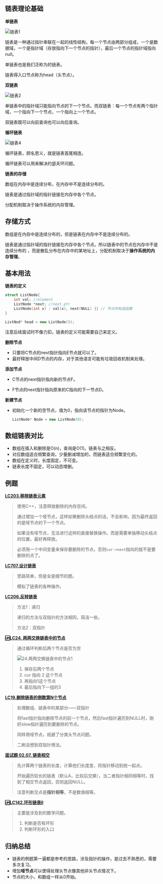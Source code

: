 ## 链表理论基础

**单链表**

![链表1](http://pic.shixiaocaia.fun/202208080645797.png)

链表是一种通过指针串联在一起的线性结构，每一个节点由两部分组成，一个是数据域，一个是指针域（存放指向下一个节点的指针），最后一个节点的指针域指向null。

单链表也是我们泛称为的链表。

链表得入口节点称为head（头节点）。

**双链表**

![链表2](http://pic.shixiaocaia.fun/202208080647499.png)

单链表中的指针域只能指向节点的下一个节点。而双链表：每一个节点有两个指针域，一个指向下一个节点，一个指向上一个节点。

双链表既可以向前查询也可以向后查询。

**循环链表**

<img src="http://pic.shixiaocaia.fun/202208080648608.png" alt="链表4"  />

循环链表，顾名思义，就是链表首尾相连。

循环链表可以用来解决约瑟夫环问题。

**链表的存储**

数组在内存中是连续分布，在内存中不是连续分布的。

链表是通过指针域的指针链接在内存中各个节点。

分配机制取决于操作系统的内存管理。

## 存储方式

数组是在内存中是连续分布的，但是链表在内存中不是连续分布的。

链表是通过指针域的指针链接在内存中各个节点。所以链表中的节点在内存中不是连续分布的 ，而是散乱分布在内存中的某地址上，分配机制取决于**操作系统的内存管理**。

## 基本用法

**链表的定义**

```cpp
struct ListNode{
    int val; //element
    ListNode *next; //next ptr
    ListNode(int x) : val(x), next(NULL) {} // 节点的构造函数
}

ListNod* head = new ListNode(5);
```

注意后续面试时不像力扣，链表的定义可能需要自己来定义。

**删除节点**

- 只要将C节点的next指针指向E节点就可以了。
- 最好释放中间D节点的内存，对于其他语言可能有垃圾回收机制来处理。

**添加节点**

- C节点的next指针指向新的节点F。

- F节点的next指针指向原来的C指向的下一节点D。

**新建节点**
- 初始化一个新的空节点，值为0，指向该节点的指针为Node。
  ```cpp
  ListNode* Node = new ListNode(0);

## 数组链表对比

- 数组在插入和删除是O(n)，查询是O(1)。链表与之相反。
- 对应数组适合频繁查询，少量删减增加的，而链表适合频繁变化的。
- 数组在定义时，长度固定，不可变。
- 链表长度不固定，可以动态增删。

## 例题

**[LC203.移除链表元素](https://leetcode.cn/problems/remove-linked-list-elements/)**

> 使用C++，注意释放删除的内存空间。
>
> 通过增加一个哑节点，这样如果删除头结点的话，不会影响，因为最终返回的是哑节点的下一个节点。
>
> 如果没有哑节点，无法进行这样的直接替换操作。而是需要单独移动头结点的位置，最好再释放。
>
> 必须用一个中间变量来保存要删除的节点，否则`cur->next`指向的就不是要删除的点了。

**[LC707.设计链表](https://leetcode.cn/problems/design-linked-list/)**

> 思路简单，但是全是细节的题。
>
> 模拟了链表的各种操作。

**[LC206.反转链表](https://leetcode.cn/problems/reverse-linked-list/)**

> 方法1：递归
>
> 递归的方法与双指针的方法相同，简洁一些。
>
> 方法2：双指针

**[🆙LC24. 两两交换链表中的节点](https://leetcode.cn/problems/swap-nodes-in-pairs/)**

> 通过循环判断后两个节点是否为空
>
> ![24.两两交换链表中的节点1](http://pic.shixiaocaia.fun/202211240843535.png)
>
> 1. 保存后两个节点
> 2. cur 指向 2 这个节点
> 3. 再指向1这个节点
> 4. 最后指向下一组的3

**[LC19.删除链表的倒数第N个节点](https://leetcode.cn/problems/remove-nth-node-from-end-of-list/)**

> 处理数组、链表中的某部分——双指针
>
> 将fast指针指向删除节点的前一个节点，然后fast指针遍历到NULL时，刚好slow指针遍历到要删除的节点。
>
> 同样用哑节点，规避了分类头节点问题。
>
> 二刷没想到双指针用法。

**[面试题 02.07. 链表相交](https://leetcode.cn/problems/intersection-of-two-linked-lists-lcci/)**

> 先计算两个链表的长度，计算他们长度差，将指针移动到统一起点。
>
> 开始遍历较长的链表（默认A，比较后交换），当二者指针相同相等时，找到了相交节点返回，否则返回NULL。
>
> 注意判断交点是**指针相等**，不是数值相等。

**[🆙LC142.环形链表II](https://leetcode.cn/problems/linked-list-cycle-ii/)**

> 主要是涉及到的数学问题。
>
> 1. 判断是否有环形
> 2. 判断环形的入口

## 归纳总结

- 链表的例题第一遍都是参考的思路，涉及指针的操作，是过去不熟悉的，需要多次复习。
- 增加**哑节点**可以使得处理头节点像其他非头节点情况下。
- 节点的大小，和数组一样从0开始。
